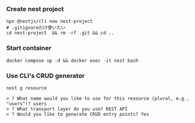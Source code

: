 ### Create nest project

```
npx @nestjs/cli new nest-project
# .gitignoreだけ使いたい
cd nest-project  && rm -rf .git && cd ..
```

### Start container

```
docker compose up -d && docker exec -it nest bash
```

### Use CLI's CRUD generator

```
nest g resource

> ? What name would you like to use for this resource (plural, e.g., "users")? users
> ? What transport layer do you use? REST API
> ? Would you like to generate CRUD entry points? Yes
```
